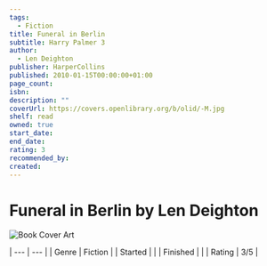 ```yaml
---
tags:
  - Fiction
title: Funeral in Berlin
subtitle: Harry Palmer 3
author:
  - Len Deighton
publisher: HarperCollins
published: 2010-01-15T00:00:00+01:00
page_count: 
isbn: 
description: ""
coverUrl: https://covers.openlibrary.org/b/olid/-M.jpg
shelf: read
owned: true
start_date: 
end_date: 
rating: 3
recommended_by: 
created: 
---
```


# Funeral in Berlin by Len Deighton

![Book Cover Art](https://covers.openlibrary.org/b/olid/-M.jpg)


| --- | --- |
| Genre | Fiction |
| Started |  |
| Finished |  |
| Rating | 3/5 |

